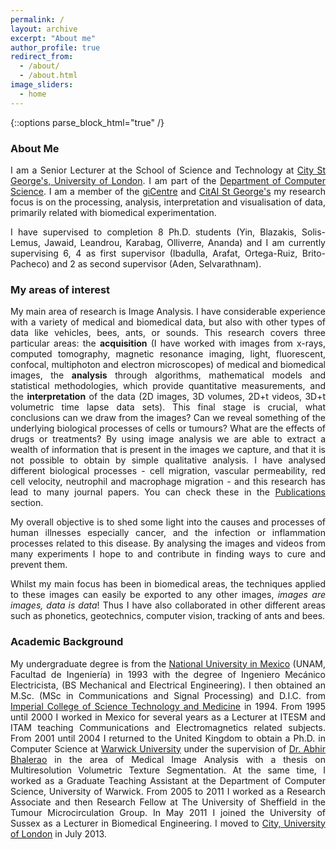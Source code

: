 ```yaml
---
permalink: /
layout: archive
excerpt: "About me"
author_profile: true
redirect_from:
  - /about/
  - /about.html
image_sliders:
  - home
---
```


{::options parse_block_html="true" /}



<body align="justify">

### About Me


I am a Senior Lecturer at the School of Science and Technology at [City St George's, University of London](https://www.city.ac.uk/). I am part of the [Department of Computer Science](https://www.city.ac.uk/about/schools/mathematics-computer-science-engineering/computer-science). I am a member of the [giCentre](https://www.gicentre.net/) and [CitAI St George's](https://cit-ai.net/) my research focus is on the processing, analysis, interpretation and visualisation of data, primarily related with biomedical experimentation.

I have supervised to completion 8 Ph.D. students (Yin, Blazakis, Solis-Lemus, Jawaid, Leandrou, Karabag, Olliverre, Ananda) and I am currently supervising 6, 4 as first supervisor (Ibadulla, Arafat, Ortega-Ruiz, Brito-Pacheco) and 2 as second supervisor (Aden, Selvarathnam).



### My areas of interest

My main area of research is Image Analysis. I have considerable experience with a variety of medical and biomedical data, but also with other types of data like vehicles, bees, ants, or sounds. This research covers three particular areas: the **acquisition** (I have worked with images from x-rays, computed tomography, magnetic resonance imaging, light, fluorescent, confocal, multiphoton and electron microscopes) of medical and biomedical images, the **analysis** through algorithms, mathematical models and statistical methodologies, which provide quantitative measurements, and the **interpretation** of the data (2D images, 3D volumes, 2D+t videos, 3D+t volumetric time lapse data sets). This final stage is crucial, what conclusions can we draw from the images? Can we reveal something of the underlying biological processes of cells or tumours? What are the effects of drugs or treatments? By using image analysis we are able to extract a wealth of information that is present in the images we capture, and that it is not possible to obtain by simple qualitative analysis. I have analysed different biological processes - cell migration, vascular permeability, red cell velocity, neutrophil and macrophage migration - and this research has lead to many journal papers. You can check these in the [Publications](https://reyesaldasoro.github.io/publications/) section.

My overall objective is to shed some light into the causes and processes of human illnesses especially cancer, and the infection or inflammation processes related to this disease. By analysing the images and videos from many experiments I hope to and contribute in finding ways to cure and prevent them.

Whilst my main focus has been in biomedical areas, the techniques applied to these images can easily be exported to any other images, *images are images, data is data*! Thus I have also collaborated in other different areas such as phonetics, geotechnics, computer vision, tracking of ants and bees.

### Academic Background

My undergraduate degree is from the  [National University in Mexico](http://www.unam.mx/) (UNAM, Facultad de Ingeniería) in 1993 with the degree of Ingeniero Mecánico Electricista, (BS Mechanical and Electrical Engineering). I then obtained an M.Sc. (MSc in Communications and Signal Processing) and D.I.C. from [Imperial College of Science Technology and Medicine](http://www.ic.ac.uk) in 1994. From 1995 until 2000 I worked in Mexico for several years as a Lecturer at ITESM and ITAM  teaching Communications and Electromagnetics related subjects.  From 2001 until 2004 I returned to the United Kingdom to obtain a Ph.D. in Computer Science at [Warwick University](Http://www.dcs.warwick.ac.uk) under the supervision of [Dr. Abhir Bhalerao](https://warwick.ac.uk/fac/sci/dcs/people/Abhir_Bhalerao) in the area of Medical Image Analysis with a thesis on Multiresolution Volumetric Texture Segmentation. At the same time, I worked as a Graduate Teaching Assistant at the Department of Computer Science,  University of Warwick. From 2005 to 2011 I worked as a Research Associate and then Research Fellow at The University of Sheffield in the Tumour Microcirculation Group. In May 2011 I joined the University of Sussex as a Lecturer in Biomedical Engineering. I moved to [City, University of London](http://www.city.ac.uk) in July 2013.
